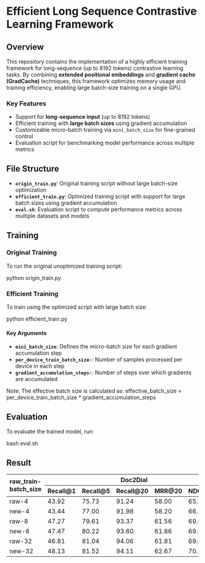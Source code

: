 # Efficient Long Sequence Contrastive Learning Framework

## Overview

This repository contains the implementation of a highly efficient training framework for long-sequence (up to 8192 tokens) contrastive learning tasks. By combining **extended positional embeddings** and **gradient cache (GradCache)** techniques, this framework optimizes memory usage and training efficiency, enabling large batch-size training on a single GPU.

### Key Features
- Support for **long-sequence input** (up to 8192 tokens)
- Efficient training with **large batch sizes** using gradient accumulation
- Customizable micro-batch training via `mini_batch_size` for fine-grained control
- Evaluation script for benchmarking model performance across multiple metrics

## File Structure

- **`origin_train.py`**: Original training script without large batch-size optimization
- **`efficient_train.py`**: Optimized training script with support for large batch sizes using gradient accumulation
- **`eval.sh`**: Evaluation script to compute performance metrics across multiple datasets and models

## Training

### Original Training
To run the original unoptimized training script:

python origin_train.py

### Efficient Training
To train using the optimized script with large batch size:

python efficient_train.py

#### Key Arguments
- ****`mini_batch_size`****: Defines the micro-batch size for each gradient accumulation step
- ****`per_device_train_batch_size-`****: Number of samples processed per device in each step
- ****`gradient_accumulation_steps-`****: Number of steps over which gradients are accumulated
  
Note: The effective batch size is calculated as:
effective_batch_size = per_device_train_batch_size * gradient_accumulation_steps
## Evaluation
To evaluate the trained model, run:

bash eval.sh
## Result
<table>
  <thead>
    <tr>
      <th rowspan="2">raw_train-batch_size</th>
      <th colspan="5" style="text-align: center;">Doc2Dial</th>
      <th colspan="5" style="text-align: center;">quac</th>
      <th colspan="5" style="text-align: center;">qrec</th>
      <th colspan="5" style="text-align: center;">avg</th>
    </tr>
    <tr>
      <th>Recall@1</th>
      <th>Recall@5</th>
      <th>Recall@20</th>
      <th>MRR@20</th>
      <th>NDCG@20</th>
      <th>Recall@1</th>
      <th>Recall@5</th>
      <th>Recall@20</th>
      <th>MRR@20</th>
      <th>NDCG@20</th>
      <th>Recall@1</th>
      <th>Recall@5</th>
      <th>Recall@20</th>
      <th>MRR@20</th>
      <th>NDCG@20</th>
      <th>Recall@1</th>
      <th>Recall@5</th>
      <th>Recall@20</th>
      <th>MRR@20</th>
      <th>NDCG@20</th>
    </tr>
  </thead>
  <tbody>
    <tr>
      <td>raw-4</td>
      <td>43.92</td>
      <td>75.73</td>
      <td>91.24</td>
      <td>58.00</td>
      <td>65.78</td>
      <td>55.70</td>
      <td>88.02</td>
      <td>98.53</td>
      <td>69.40</td>
      <td>76.35</td>
      <td>69.10</td>
      <td>95.63</td>
      <td>99.68</td>
      <td>80.65</td>
      <td>85.33</td>
      <td>56.91</td>
      <td>86.46</td>
      <td>96.48</td>
      <td>69.35</td>
      <td>75.82</td>
    </tr>
    <tr>
      <td>new-4</td>
      <td>43.44</td>
      <td>77.00</td>
      <td>91.98</td>
      <td>58.20</td>
      <td>66.14</td>
      <td>55.87</td>
      <td>88.99</td>
      <td>98.30</td>
      <td>71.62</td>
      <td>77.99</td>
      <td>68.60</td>
      <td>95.77</td>
      <td>99.68</td>
      <td>80.42</td>
      <td>85.16</td>
      <td>55.97</td>
      <td>87.25</td>
      <td>96.65</td>
      <td>70.08</td>
      <td>76.43</td>
    </tr>
    <tr>
      <td>raw-8</td>
      <td>47.27</td>
      <td>79.61</td>
      <td>93.37</td>
      <td>61.56</td>
      <td>69.06</td>
      <td>60.02</td>
      <td>89.95</td>
      <td>98.65</td>
      <td>72.72</td>
      <td>78.92</td>
      <td>66.95</td>
      <td>95.57</td>
      <td>99.61</td>
      <td>79.35</td>
      <td>84.33</td>
      <td>58.74</td>
      <td>88.38</td>
      <td>97.21</td>
      <td>71.21</td>
      <td>77.44</td>
    </tr>
    <tr>
      <td>new-8</td>
      <td>47.47</td>
      <td>80.22</td>
      <td>93.60</td>
      <td>61.86</td>
      <td>69.35</td>
      <td>61.20</td>
      <td>90.17</td>
      <td>98.71</td>
      <td>73.49</td>
      <td>79.53</td>
      <td>67.67</td>
      <td>95.41</td>
      <td>99.64</td>
      <td>79.70</td>
      <td>84.61</td>
      <td>58.78</td>
      <td>88.60</td>
      <td>97.32</td>
      <td>71.68</td>
      <td>77.83</td>
    </tr>
    <tr>
      <td>raw-32</td>
      <td>46.81</td>
      <td>81.04</td>
      <td>94.06</td>
      <td>61.81</td>
      <td>69.45</td>
      <td>58.69</td>
      <td>88.20</td>
      <td>98.11</td>
      <td>71.27</td>
      <td>77.66</td>
      <td>68.35</td>
      <td>96.34</td>
      <td>99.78</td>
      <td>80.34</td>
      <td>85.14</td>
      <td>57.95</td>
      <td>88.53</td>
      <td>97.32</td>
      <td>71.14</td>
      <td>77.42</td>
    </tr>
    <tr>
      <td>new-32</td>
      <td>48.13</td>
      <td>81.52</td>
      <td>94.11</td>
      <td>62.67</td>
      <td>70.13</td>
      <td>59.31</td>
      <td>89.11</td>
      <td>98.21</td>
      <td>72.83</td>
      <td>78.89</td>
      <td>67.38</td>
      <td>95.84</td>
      <td>99.71</td>
      <td>79.71</td>
      <td>84.65</td>
      <td>58.94</td>
      <td>88.82</td>
      <td>97.34</td>
      <td>71.74</td>
      <td>77.72</td>
    </tr>
  </tbody>
</table>
